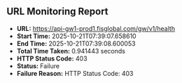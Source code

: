 ## URL Monitoring Report

- **URL:** https://api-gw1-prod1.fisglobal.com/gw/v1/health
- **Start Time:** 2025-10-21T07:39:07.658610
- **End Time:** 2025-10-21T07:39:08.600053
- **Total Time Taken:** 0.941443 seconds
- **HTTP Status Code:** 403
- **Status:** Failure
- **Failure Reason:** HTTP Status Code: 403
